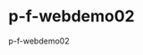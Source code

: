 # p-f-webdemo02
p-f-webdemo02

[root]: https://p-f-media.github.io/p-f-webdemo02/
[2022-04-13_simple]: https://p-f-media.github.io/p-f-webdemo02/2022-04-13_simple/index.html
[2022-04-13_URP_CompressionGzip]: https://p-f-media.github.io/p-f-webdemo02/2022-04-13_URP_CompressionGzip/index.html
[2022-04-13_URP_CompressionBrotli]: https://p-f-media.github.io/p-f-webdemo02/2022-04-13_URP_CompressionBrotli/index.html
[2022-04-13_URP_CompressionDisabled]: https://p-f-media.github.io/p-f-webdemo02/2022-04-13_URP_CompressionDisabled/index.html
